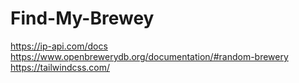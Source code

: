 # Find-My-Brewey
https://ip-api.com/docs
https://www.openbrewerydb.org/documentation/#random-brewery
https://tailwindcss.com/

